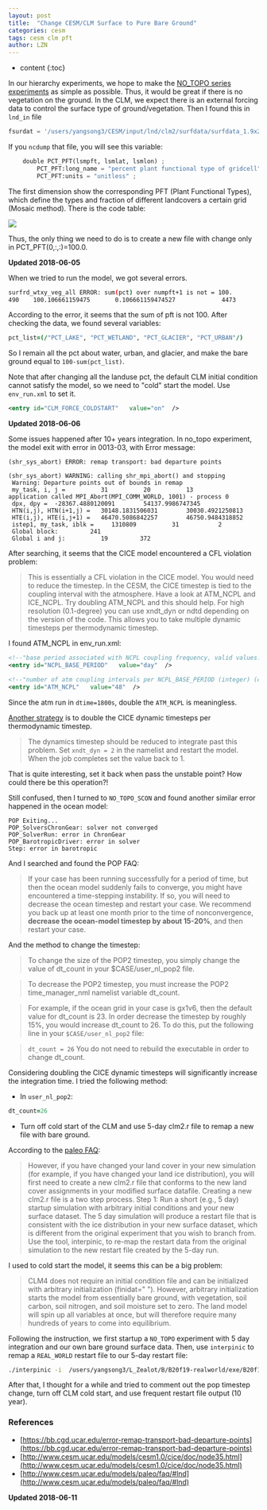 ```yaml
---
layout: post
title:  "Change CESM/CLM Surface to Pure Bare Ground"
categories: cesm
tags: cesm clm pft
author: LZN
---
```


* content
{:toc}

In our hierarchy experiments, we hope to make the [NO_TOPO series experiments](https://novarizark.github.io/2018/06/06/cesm-fully-coupled-aquap/) as simple as possible. Thus, it would be great if there is no vegetation on the ground. 
In the CLM, we expect there is an external forcing data to control the surface type of ground/vegetation. Then I found this in `lnd_in` file

``` python
fsurdat = '/users/yangsong3/CESM/input/lnd/clm2/surfdata/surfdata_1.9x2.5_simyr2000_c091005.nc'
```

If you `ncdump` that file, you will see this variable:

``` python
	double PCT_PFT(lsmpft, lsmlat, lsmlon) ;
		PCT_PFT:long_name = "percent plant functional type of gridcell" ;
		PCT_PFT:units = "unitless" ;
```

The first dimension show the corresponding PFT (Plant Functional Types), which define the types and fraction of different landcovers a certain grid (Mosaic method). There is the code table:

![](https://ws1.sinaimg.cn/large/73ebdc71ly1fs0m9y9g3oj20kb0ie0ve.jpg)

Thus, the only thing we need to do is to create a new file with change only in PCT_PFT(0,:,:)=100.0.

**Updated 2018-06-05**

When we tried to run the model, we got several errors.

``` bash
surfrd_wtxy_veg_all ERROR: sum(pct) over numpft+1 is not = 100.
490    100.106661159475       0.106661159474527             4473
```

According to the error, it seems that the sum of pft is not 100. After checking the data, we found several variables:

``` fortran
pct_list=(/"PCT_LAKE", "PCT_WETLAND", "PCT_GLACIER", "PCT_URBAN"/)
```
So I remain all the pct about water, urban, and glacier, and make the bare ground equal to `100-sum(pct_list)`.

Note that after changing all the landuse pct, the default CLM initial condition cannot satisfy the model, so we need to "cold" start the model. Use `env_run.xml` to set it.

``` xml
<entry id="CLM_FORCE_COLDSTART"   value="on"  />
```

**Updated 2018-06-06**

Some issues happened after 10+ years integration. In no_topo experiment, the model exit with error in 0013-03, with Error message:

```
(shr_sys_abort) ERROR: remap transport: bad departure points 
  
(shr_sys_abort) WARNING: calling shr_mpi_abort() and stopping
 Warning: Departure points out of bounds in remap
 my_task, i, j =          31          20          13     
application called MPI_Abort(MPI_COMM_WORLD, 1001) - process 0
 dpx, dpy =  -28367.4880120091        54137.9986747345     
 HTN(i,j), HTN(i+1,j) =   30148.1831506031        30030.4921250813     
 HTE(i,j), HTE(i,j+1) =   46470.5086842257        46750.9484318852     
 istep1, my_task, iblk =     1310809          31           2      
 Global block:         241    
 Global i and j:          19         372    
```

After searching, it seems that the CICE model encountered a CFL violation problem:

>This is essentially a CFL violation in the CICE model. You would need to reduce the timestep. In the CESM, the CICE timestep is tied to the coupling interval with the atmosphere. Have a look at ATM_NCPL and ICE_NCPL. Try doubling ATM_NCPL and this should help. For high resolution (0.1-degree) you can use xndt_dyn or ndtd depending on the version of the code. This allows you to take multiple dynamic timesteps per thermodynamic timestep.

I found ATM_NCPL in env_run.xml:

```xml
<!--"base period associated with NCPL coupling frequency, valid values: hour,day,year,decade (char) " -->
<entry id="NCPL_BASE_PERIOD"   value="day"  />    

<!--"number of atm coupling intervals per NCPL_BASE_PERIOD (integer) (char) " -->
<entry id="ATM_NCPL"   value="48"  />
```
Since the atm run in `dtime=1800s`, double the `ATM_NCPL` is meaningless. 

[Another strategy](http://www.cesm.ucar.edu/models/cesm1.0/cice/doc/node35.html) is to double the CICE dynamic timesteps per thermodynamic timestep.

>The dynamics timestep should be reduced to integrate past this problem. Set
>`xndt_dyn = 2`
>in the namelist and restart the model. When the job completes set the value back to 1.

That is quite interesting, set it back when pass the unstable point? How could there be this operation?!

Still confused, then I turned to `NO_TOPO_SCON` and found another similar error happened in the ocean model:

``` 
POP Exiting...
POP_SolversChronGear: solver not converged
POP_SolverRun: error in ChronGear
POP_BarotropicDriver: error in solver 
Step: error in barotropic
```

And I searched and found the POP FAQ:

>If your case has been running successfully for a period of time, but then the ocean model suddenly fails to converge, you might have encountered a time-stepping instability. If so, you will need to decrease the ocean timestep and restart your case. We recommend you back up at least one month prior to the time of nonconvergence, **decrease the ocean-model timestep by about 15-20%**, and then restart your case.

And the method to change the timestep:
>To change the size of the POP2 timestep, you simply change the value of dt_count in your $CASE/user_nl_pop2 file.

>To decrease the POP2 timestep, you must increase the POP2 time_manager_nml namelist variable dt_count.

>For example, if the ocean grid in your case is gx1v6, then the default value for dt_count is 23. In order decrease the timestep by roughly 15%, you would increase dt_count to 26. To do this, put the following line in your `$CASE/user_nl_pop2` file:

>`dt_count = 26`
You do not need to rebuild the executable in order to change dt_count.

Considering doubling the CICE dynamic timesteps will significantly increase the integration time. I tried the following method:

* In `user_nl_pop2`:

``` fortran
dt_count=26
```

* Turn off cold start of the CLM and use 5-day clm2.r file to remap a new file with bare ground.

According to the [paleo FAQ](http://www.cesm.ucar.edu/models/paleo/faq/#lnd):

>However, if you have changed your land cover in your new simulation (for example, if you have changed your land ice distribution), you will first need to create a new clm2.r file that conforms to the new land cover assignments in your modified surface datafile.  Creating a new clm2.r file is a two step process.  Step 1:  Run a short (e.g., 5 day) startup simulation with arbitrary initial conditions and your new surface dataset. The 5 day simulation will produce a restart file that is consistent with the ice distribution in your new surface dataset, which is different from the original experiment that you wish to branch from.  Use the tool, interpinic, to re-map the restart data from the original simulation to the new restart file created by the 5-day run.

I used to cold start the model, it seems this can be a big problem:
>CLM4 does not require an initial condition file and can be initialized with arbitrary initialization (finidat=" "). However, arbitrary initialization starts the model from essentially bare ground, with vegetation, soil carbon, soil nitrogen, and soil moisture set to zero. The land model will spin up all variables at once, but will therefore require many hundreds of years to come into equilibrium.

Following the instruction, we first startup a `NO_TOPO` experiment with 5 day integration and our own bare ground surface data. Then, use `interpinic` to remap a `REAL_WORLD` restart file to our 5-day restart file:
``` bash
./interpinic -i  /users/yangsong3/L_Zealot/B/B20f19-realworld/exe/B20f19-realworld.clm2.r.0021-01-01-00000.nc -o /users/yangsong3/L_Zealot/B/B20f19-topo/clm.r/B20f19-topo.clm2.r.interpinic.nc 
```

After that, I thought for a while and tried to comment out the pop timestep change, turn off CLM cold start, and use frequent restart file output (10 year). 

### References

* [https://bb.cgd.ucar.edu/error-remap-transport-bad-departure-points](https://bb.cgd.ucar.edu/error-remap-transport-bad-departure-points)
* [http://www.cesm.ucar.edu/models/cesm1.0/cice/doc/node35.html](http://www.cesm.ucar.edu/models/cesm1.0/cice/doc/node35.html)
* [http://www.cesm.ucar.edu/models/paleo/faq/#lnd](http://www.cesm.ucar.edu/models/paleo/faq/#lnd)


**Updated 2018-06-11**
